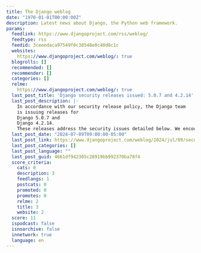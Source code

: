 ```yaml
---
title: The Django weblog
date: "1970-01-01T00:00:00Z"
description: Latest news about Django, the Python web framework.
params:
  feedlink: https://www.djangoproject.com/rss/weblog/
  feedtype: rss
  feedid: 3ceeedaca97549f0c38548e0c40d8c1c
  websites:
    https://www.djangoproject.com/weblog/: true
  blogrolls: []
  recommended: []
  recommender: []
  categories: []
  relme:
    https://www.djangoproject.com/weblog/: true
  last_post_title: 'Django security releases issued: 5.0.7 and 4.2.14'
  last_post_description: |-
    In accordance with our security release policy, the Django team
    is issuing releases for
    Django 5.0.7 and
    Django 4.2.14.
    These releases address the security issues detailed below. We encourage
  last_post_date: "2024-07-09T09:00:00-05:00"
  last_post_link: https://www.djangoproject.com/weblog/2024/jul/09/security-releases/
  last_post_categories: []
  last_post_language: ""
  last_post_guid: 4661df942305c28919bb992370ba78f4
  score_criteria:
    cats: 0
    description: 3
    feedlangs: 1
    postcats: 0
    promoted: 0
    promotes: 0
    relme: 2
    title: 3
    website: 2
  score: 11
  ispodcast: false
  isnoarchive: false
  innetwork: true
  language: en
---
```


